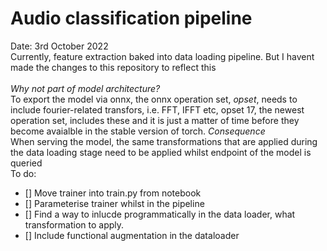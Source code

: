 # Audio classification pipeline 

Date: 3rd October 2022 
<br>
Currently, feature extraction baked into data loading pipeline. But I havent
made the changes to this repository to reflect this
<br>
<br>
_Why not part of model architecture?_
<br>
To export the model via onnx, the onnx operation set, _opset_, needs to include
fourier-related transfors, i.e. FFT, IFFT etc, opset 17, the newest operation
set, includes these and it is just a matter of time before they become
avaialble in the stable version of torch. 
_Consequence_
<br>
When serving the model, the same transformations that are applied during the
data loading stage need to be applied whilst endpoint of the model is queried 
<br>
To do:
- [] Move trainer into train.py from notebook 
- [] Parameterise trainer whilst in the pipeline
- [] Find a way to inlucde programmatically in the data loader, what
  transformation to apply. 
- [] Include functional augmentation in the dataloader 

